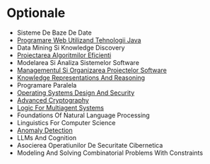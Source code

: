 # Optionale

- Sisteme De Baze De Date
- [Programare Web Utilizand Tehnologii Java](https://github.com/FMI-Materials/FMI-Master-BDTS-Materials/tree/main/Year%20I/Semester%20I/Programare%20Web%20Utilizand%20Tehnologii%20Java)
- Data Mining Si Knowledge Discovery
- [Proiectarea Algoritmilor Eficienti](https://github.com/FMI-Materials/FMI-Master-IS-Materials/tree/main/Year%20I/Semester%20I/Proiectarea%20Algoritmilor%20Eficienti)
- Modelarea Si Analiza Sistemelor Software
- [Managementul Si Organizarea Proiectelor Software](https://github.com/FMI-Materials/FMI-Master-IS-Materials/tree/main/Year%20I/Semester%20I/Managementul%20Si%20Organizarea%20Proiectelor%20Software)
- [Knowledge Representations And Reasoning](https://github.com/FMI-Materials/FMI-Master-AI-Materials/tree/main/Year%20I/Semester%20I/Probabilistic%20Programming)
- Programare Paralela
- [Operating Systems Design And Security](https://github.com/FMI-Materials/FMI-Master-SAL-Materials/tree/main/Year%20I/Semester%20I/Operating%20Systems%20Design%20And%20Security)
- [Advanced Cryptography](https://github.com/FMI-Materials/FMI-Master-SAL-Materials/tree/main/Year%20I/Semester%20I/Advanced%20Cryptography)
- [Logic For Multiagent Systems](https://github.com/FMI-Materials/FMI-Master-SAL-Materials/tree/main/Year%20I/Semester%20I/Logic%20For%20Multiagent%20Systems)
- Foundations Of Natural Language Processing
- Linguistics For Computer Science
- [Anomaly Detection](https://numeric.cs.unibuc.ro/ad.html)
- LLMs And Cognition
- Asocierea Operatiunilor De Securitate Cibernetica
- Modeling And Solving Combinatorial Problems With Constraints
